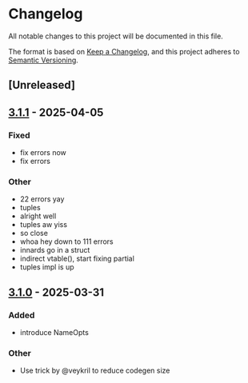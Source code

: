 # Changelog

All notable changes to this project will be documented in this file.

The format is based on [Keep a Changelog](https://keepachangelog.com/en/1.0.0/),
and this project adheres to [Semantic Versioning](https://semver.org/spec/v2.0.0.html).

## [Unreleased]

## [3.1.1](https://github.com/bearcove/shapely/compare/shapely-codegen-v3.1.0...shapely-codegen-v3.1.1) - 2025-04-05

### Fixed

- fix errors now
- fix errors

### Other

- 22 errors yay
- tuples
- alright well
- tuples aw yiss
- so close
- whoa hey down to 111 errors
- innards go in a struct
- indirect vtable(), start fixing partial
- tuples impl is up

## [3.1.0](https://github.com/bearcove/shapely/compare/shapely-codegen-v3.0.0...shapely-codegen-v3.1.0) - 2025-03-31

### Added

- introduce NameOpts

### Other

- Use trick by @veykril to reduce codegen size
